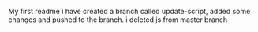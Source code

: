 My first readme
i have created a branch called update-script, added some changes and pushed to the branch.
i deleted js from master branch
